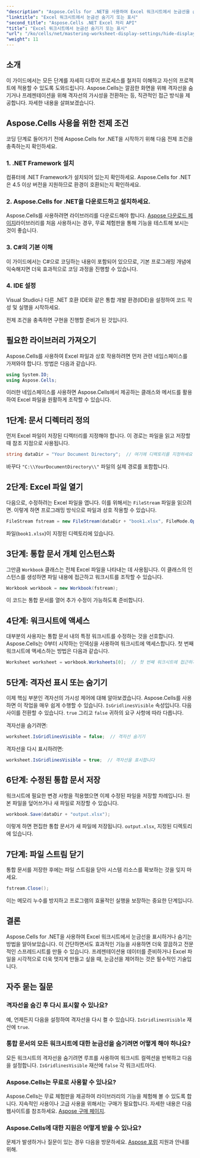 ```yaml
---
"description": "Aspose.Cells for .NET을 사용하여 Excel 워크시트에서 눈금선을 손쉽게 숨기거나 표시하는 방법을 알아보세요. 이 포괄적인 튜토리얼에서는 단계별 지침을 제공합니다."
"linktitle": "Excel 워크시트에서 눈금선 숨기기 또는 표시"
"second_title": "Aspose.Cells .NET Excel 처리 API"
"title": "Excel 워크시트에서 눈금선 숨기기 또는 표시"
"url": "/ko/cells/net/mastering-worksheet-display-settings/hide-display-gridlines/"
"weight": 11
---
```


## 소개

이 가이드에서는 모든 단계를 자세히 다루어 프로세스를 철저히 이해하고 자신의 프로젝트에 적용할 수 있도록 도와드립니다. Aspose.Cells는 깔끔한 화면을 위해 격자선을 숨기거나 프레젠테이션을 위해 격자선의 가시성을 전환하는 등, 직관적인 접근 방식을 제공합니다. 자세한 내용을 살펴보겠습니다.

## Aspose.Cells 사용을 위한 전제 조건

코딩 단계로 들어가기 전에 Aspose.Cells for .NET을 시작하기 위해 다음 전제 조건을 충족하는지 확인하세요.

### 1. .NET Framework 설치
컴퓨터에 .NET Framework가 설치되어 있는지 확인하세요. Aspose.Cells for .NET은 4.5 이상 버전을 지원하므로 환경이 호환되는지 확인하세요.

### 2. Aspose.Cells for .NET을 다운로드하고 설치하세요.
Aspose.Cells를 사용하려면 라이브러리를 다운로드해야 합니다. [Aspose 다운로드 페이지](https://releases.aspose.com/cells/net/)라이브러리를 처음 사용하시는 경우, 무료 체험판을 통해 기능을 테스트해 보시는 것이 좋습니다.

### 3. C#의 기본 이해
이 가이드에서는 C#으로 코딩하는 내용이 포함되어 있으므로, 기본 프로그래밍 개념에 익숙해지면 더욱 효과적으로 코딩 과정을 진행할 수 있습니다.

### 4. IDE 설정
Visual Studio나 다른 .NET 호환 IDE와 같은 통합 개발 환경(IDE)을 설정하여 코드 작성 및 실행을 시작하세요.

전제 조건을 충족하면 구현을 진행할 준비가 된 것입니다.

## 필요한 라이브러리 가져오기

Aspose.Cells를 사용하여 Excel 파일과 상호 작용하려면 먼저 관련 네임스페이스를 가져와야 합니다. 방법은 다음과 같습니다.

```csharp
using System.IO;
using Aspose.Cells;
```

이러한 네임스페이스를 사용하면 Aspose.Cells에서 제공하는 클래스와 메서드를 활용하여 Excel 파일을 원활하게 조작할 수 있습니다.

## 1단계: 문서 디렉터리 정의

먼저 Excel 파일이 저장된 디렉터리를 지정해야 합니다. 이 경로는 파일을 읽고 저장할 때 참조 지점으로 사용됩니다.

```csharp
string dataDir = "Your Document Directory";  // 여기에 디렉토리를 지정하세요
```

바꾸다 `"C:\\YourDocumentDirectory\\"` 파일의 실제 경로를 포함합니다.

## 2단계: Excel 파일 열기

다음으로, 수정하려는 Excel 파일을 엽니다. 이를 위해서는 `FileStream` 파일을 읽으려면. 이렇게 하면 프로그래밍 방식으로 파일과 상호 작용할 수 있습니다.

```csharp
FileStream fstream = new FileStream(dataDir + "book1.xlsx", FileMode.Open);
```

파일(`book1.xlsx`)이 지정된 디렉토리에 있습니다.

## 3단계: 통합 문서 개체 인스턴스화

그만큼 `Workbook` 클래스는 전체 Excel 파일을 나타내는 데 사용됩니다. 이 클래스의 인스턴스를 생성하면 파일 내용에 접근하고 워크시트를 조작할 수 있습니다.

```csharp
Workbook workbook = new Workbook(fstream);
```

이 코드는 통합 문서를 열어 추가 수정이 가능하도록 준비합니다.

## 4단계: 워크시트에 액세스

대부분의 사용자는 통합 문서 내의 특정 워크시트를 수정하는 것을 선호합니다. Aspose.Cells는 0부터 시작하는 인덱싱을 사용하여 워크시트에 액세스합니다. 첫 번째 워크시트에 액세스하는 방법은 다음과 같습니다.

```csharp
Worksheet worksheet = workbook.Worksheets[0];  // 첫 번째 워크시트에 접근하기
```

## 5단계: 격자선 표시 또는 숨기기

이제 핵심 부분인 격자선의 가시성 제어에 대해 알아보겠습니다. Aspose.Cells를 사용하면 이 작업을 매우 쉽게 수행할 수 있습니다. `IsGridlinesVisible` 속성입니다. 다음 사이를 전환할 수 있습니다. `true` 그리고 `false` 귀하의 요구 사항에 따라 다릅니다.

격자선을 숨기려면:

```csharp
worksheet.IsGridlinesVisible = false;  // 격자선 숨기기
```

격자선을 다시 표시하려면:

```csharp
worksheet.IsGridlinesVisible = true;  // 격자선을 표시합니다
```

## 6단계: 수정된 통합 문서 저장

워크시트에 필요한 변경 사항을 적용했으면 이제 수정된 파일을 저장할 차례입니다. 원본 파일을 덮어쓰거나 새 파일로 저장할 수 있습니다.

```csharp
workbook.Save(dataDir + "output.xlsx");
```

이렇게 하면 편집한 통합 문서가 새 파일에 저장됩니다. `output.xlsx`, 지정된 디렉토리에 있습니다.

## 7단계: 파일 스트림 닫기

통합 문서를 저장한 후에는 파일 스트림을 닫아 시스템 리소스를 확보하는 것을 잊지 마세요.

```csharp
fstream.Close();
```

이는 메모리 누수를 방지하고 프로그램의 효율적인 실행을 보장하는 중요한 단계입니다.

## 결론

Aspose.Cells for .NET을 사용하여 Excel 워크시트에서 눈금선을 표시하거나 숨기는 방법을 알아보았습니다. 이 간단하면서도 효과적인 기능을 사용하면 더욱 깔끔하고 전문적인 스프레드시트를 만들 수 있습니다. 프레젠테이션용 데이터를 준비하거나 Excel 파일을 시각적으로 더욱 멋지게 만들고 싶을 때, 눈금선을 제어하는 것은 필수적인 기술입니다.

## 자주 묻는 질문

### 격자선을 숨긴 후 다시 표시할 수 있나요?
예, 언제든지 다음을 설정하여 격자선을 다시 켤 수 있습니다. `IsGridlinesVisible` 재산에 `true`.

### 통합 문서의 모든 워크시트에 대한 눈금선을 숨기려면 어떻게 해야 하나요?
모든 워크시트의 격자선을 숨기려면 루프를 사용하여 워크시트 컬렉션을 반복하고 다음을 설정합니다. `IsGridlinesVisible` 재산에 `false` 각 워크시트마다.

### Aspose.Cells는 무료로 사용할 수 있나요?
Aspose.Cells는 무료 체험판을 제공하여 라이브러리의 기능을 체험해 볼 수 있도록 합니다. 지속적인 사용이나 고급 사용을 위해서는 구매가 필요합니다. 자세한 내용은 다음 웹사이트를 참조하세요. [Aspose 구매 페이지](https://purchase.aspose.com/buy).

### Aspose.Cells에 대한 지원은 어떻게 받을 수 있나요?
문제가 발생하거나 질문이 있는 경우 다음을 방문하세요. [Aspose 포럼](https://forum.aspose.com/c/cells/9) 지원과 안내를 위해.